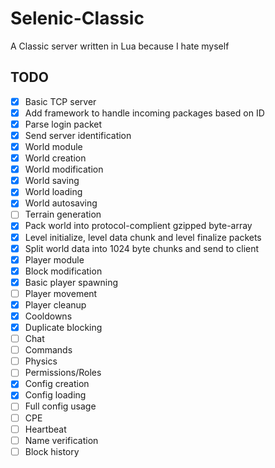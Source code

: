 # Selenic-Classic
A Classic server written in Lua because I hate myself

## TODO
- [x] Basic TCP server
- [x] Add framework to handle incoming packages based on ID
- [x] Parse login packet
- [x] Send server identification
- [x] World module
- [x] World creation
- [x] World modification
- [x] World saving
- [x] World loading
- [x] World autosaving
- [ ] Terrain generation
- [x] Pack world into protocol-complient gzipped byte-array
- [x] Level initialize, level data chunk and level finalize packets
- [x] Split world data into 1024 byte chunks and send to client
- [x] Player module
- [x] Block modification
- [x] Basic player spawning
- [ ] Player movement
- [x] Player cleanup
- [x] Cooldowns
- [x] Duplicate blocking
- [ ] Chat
- [ ] Commands
- [ ] Physics
- [ ] Permissions/Roles
- [x] Config creation
- [x] Config loading
- [ ] Full config usage
- [ ] CPE
- [ ] Heartbeat
- [ ] Name verification
- [ ] Block history

